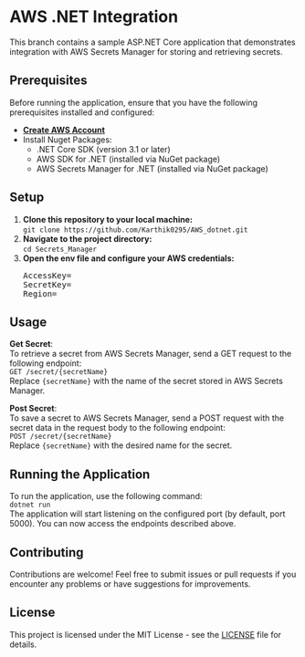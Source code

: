 <!DOCTYPE html>
<html lang="en">
<head>
  <meta charset="UTF-8">
  <meta name="viewport" content="width=device-width, initial-scale=1.0">
</head>
<body>
  <h1>AWS .NET Integration</h1>

  <p>This branch contains a sample ASP.NET Core application that demonstrates integration with AWS Secrets Manager for storing and retrieving secrets.</p>

  <h2>Prerequisites</h2>
  <p>Before running the application, ensure that you have the following prerequisites installed and configured:</p>
  <ul>
    <li><a href="https://repost.aws/knowledge-center/create-and-activate-aws-account"><strong>Create AWS Account</strong></a></li>
    <li>Install Nuget Packages:
      <ul>
        <li>.NET Core SDK (version 3.1 or later)</li>
        <li>AWS SDK for .NET (installed via NuGet package)</li>
        <li>AWS Secrets Manager for .NET (installed via NuGet package)</li>
      </ul>
    </li>
  </ul>

  <h2>Setup</h2>
  <ol>
    <li><strong>Clone this repository to your local machine:</strong><br><code>git clone https://github.com/Karthik0295/AWS_dotnet.git</code></li>
    <li><strong>Navigate to the project directory:</strong><br><code>cd Secrets_Manager</code></li>
    <li><strong>Open the env file and configure your AWS credentials:</strong><br><pre>AccessKey=<br>SecretKey=<br>Region=</pre></li>

  </ol>

  <h2>Usage</h2>
  <p><strong>Get Secret</strong>:<br>To retrieve a secret from AWS Secrets Manager, send a GET request to the following endpoint:<br><code>GET /secret/{secretName}</code><br>Replace <code>{secretName}</code> with the name of the secret stored in AWS Secrets Manager.</p>

  <p><strong>Post Secret</strong>:<br>To save a secret to AWS Secrets Manager, send a POST request with the secret data in the request body to the following endpoint:<br><code>POST /secret/{secretName}</code><br>Replace <code>{secretName}</code> with the desired name for the secret.</p>

  <h2>Running the Application</h2>
  <p>To run the application, use the following command:<br><code>dotnet run</code><br>The application will start listening on the configured port (by default, port 5000). You can now access the endpoints described above.</p>

  <h2>Contributing</h2>
  <p>Contributions are welcome! Feel free to submit issues or pull requests if you encounter any problems or have suggestions for improvements.</p>

  <h2>License</h2>
  <p>This project is licensed under the MIT License - see the <a href="LICENSE">LICENSE</a> file for details.</p>
</body>
</html>
